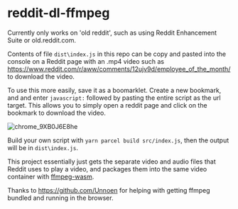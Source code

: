# reddit-dl-ffmpeg

Currently only works on 'old reddit', such as using Reddit Enhancement Suite or old.reddit.com.

Contents of file `dist\index.js` in this repo can be copy and pasted into the console on a Reddit page with an .mp4 video such as https://www.reddit.com/r/aww/comments/12ujv9d/employee_of_the_month/ to download the video.

To use this more easily, save it as a boomarklet. Create a new bookmark, and and enter `javascript:` followed by pasting the entire script as the url target. This allows you to simply open a reddit page and click on the bookmark to download the video.

![chrome_9XB0J6E8he](https://user-images.githubusercontent.com/102277225/233794262-1da64589-5480-4438-9590-874bb12805ce.png)


Build your own script with `yarn parcel build src/index.js`, then the output will be in `dist\index.js`.

This project essentially just gets the separate video and audio files that Reddit uses to play a video, and packages them into the same video container with [ffmpeg-wasm](https://github.com/ffmpegwasm/ffmpeg.wasm).

Thanks to https://github.com/Unnoen for helping with getting ffmpeg bundled and running in the browser.
